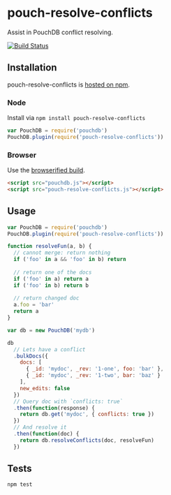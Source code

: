 # pouch-resolve-conflicts
Assist in PouchDB conflict resolving.

[![Build Status](https://travis-ci.org/jo/pouch-resolve-conflicts.svg?branch=master)](https://travis-ci.org/jo/pouch-resolve-conflicts)

## Installation
pouch-resolve-conflicts is [hosted on npm](https://www.npmjs.com/package/pouch-resolve-conflicts).

### Node
Install via `npm install pouch-resolve-conflicts` 

```js
var PouchDB = require('pouchdb')
PouchDB.plugin(require('pouch-resolve-conflicts'))
```

### Browser
Use the [browserified build](./dist/pouch-resolve-conflicts.js).

```html
<script src="pouchdb.js"></script>
<script src="pouch-resolve-conflicts.js"></script>
```


## Usage
```js
var PouchDB = require('pouchdb')
PouchDB.plugin(require('pouch-resolve-conflicts'))

function resolveFun(a, b) {
  // cannot merge: return nothing
  if ('foo' in a && 'foo' in b) return
  
  // return one of the docs
  if ('foo' in a) return a
  if ('foo' in b) return b
  
  // return changed doc
  a.foo = 'bar'
  return a
}

var db = new PouchDB('mydb')

db
  // Lets have a conflict
  .bulkDocs({
    docs: [
      { _id: 'mydoc', _rev: '1-one', foo: 'bar' },
      { _id: 'mydoc', _rev: '1-two', bar: 'baz' }
    ],
    new_edits: false
  })
  // Query doc with `conflicts: true`
  .then(function(response) {
    return db.get('mydoc', { conflicts: true })
  })
  // And resolve it
  .then(function(doc) {
    return db.resolveConflicts(doc, resolveFun)
  })
```

## Tests

```sh
npm test
```
